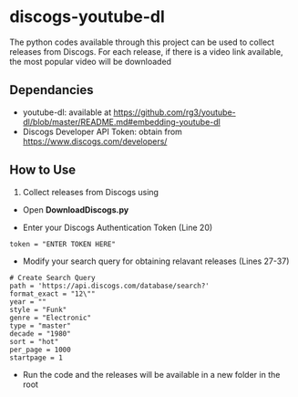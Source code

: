 # discogs-youtube-dl

The python codes available through this project can be used to collect releases from Discogs. For each release, if there is a video link available, the most popular video will be downloaded

## Dependancies

* youtube-dl: available at https://github.com/rg3/youtube-dl/blob/master/README.md#embedding-youtube-dl
* Discogs Developer API Token: obtain from https://www.discogs.com/developers/

## How to Use
1. Collect releases from Discogs using 
  - Open **DownloadDiscogs.py** 
  
  - Enter your Discogs Authentication Token (Line 20)
  ```
  token = "ENTER TOKEN HERE"
  ```
  
  - Modify your search query for obtaining relavant releases (Lines 27-37)
  ```
  # Create Search Query
path = 'https://api.discogs.com/database/search?'
format_exact = "12\""
year = ""
style = "Funk"
genre = "Electronic"
type = "master"
decade = "1980"
sort = "hot"
per_page = 1000
startpage = 1
  ```
  
  - Run the code and the releases will be available in a new folder in the root
  
